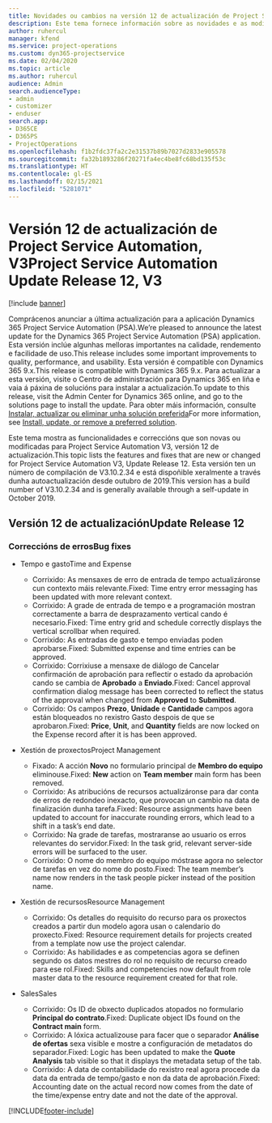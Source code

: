 ```yaml
---
title: Novidades ou cambios na versión 12 de actualización de Project Service Automation, V3
description: Este tema fornece información sobre as novidades e as modificacións na versión 12 de actualización de Project Service Automation, V3.
author: ruhercul
manager: kfend
ms.service: project-operations
ms.custom: dyn365-projectservice
ms.date: 02/04/2020
ms.topic: article
ms.author: ruhercul
audience: Admin
search.audienceType:
- admin
- customizer
- enduser
search.app:
- D365CE
- D365PS
- ProjectOperations
ms.openlocfilehash: f1b2fdc37fa2c2e31537b89b7027d2833e905578
ms.sourcegitcommit: fa32b1893286f20271fa4ec4be8fc68bd135f53c
ms.translationtype: HT
ms.contentlocale: gl-ES
ms.lasthandoff: 02/15/2021
ms.locfileid: "5281071"
---
```

# <a name="project-service-automation-update-release-12-v3"></a><span data-ttu-id="96eb9-103">Versión 12 de actualización de Project Service Automation, V3</span><span class="sxs-lookup"><span data-stu-id="96eb9-103">Project Service Automation Update Release 12, V3</span></span>

[!include [banner](../includes/psa-now-project-operations.md)]

<span data-ttu-id="96eb9-104">Comprácenos anunciar a última actualización para a aplicación Dynamics 365 Project Service Automation (PSA).</span><span class="sxs-lookup"><span data-stu-id="96eb9-104">We’re pleased to announce the latest update for the Dynamics 365 Project Service Automation (PSA) application.</span></span> <span data-ttu-id="96eb9-105">Esta versión inclúe algunhas melloras importantes na calidade, rendemento e facilidade de uso.</span><span class="sxs-lookup"><span data-stu-id="96eb9-105">This release includes some important improvements to quality, performance, and usability.</span></span> <span data-ttu-id="96eb9-106">Esta versión é compatible con Dynamics 365 9.x.</span><span class="sxs-lookup"><span data-stu-id="96eb9-106">This release is compatible with Dynamics 365 9.x.</span></span> <span data-ttu-id="96eb9-107">Para actualizar a esta versión, visite o Centro de administración para Dynamics 365 en liña e vaia á páxina de solucións para instalar a actualización.</span><span class="sxs-lookup"><span data-stu-id="96eb9-107">To update to this release, visit the Admin Center for Dynamics 365 online, and go to the solutions page to install the update.</span></span> <span data-ttu-id="96eb9-108">Para obter máis información, consulte [Instalar, actualizar ou eliminar unha solución preferida](https://docs.microsoft.com/power-platform/admin/install-remove-preferred-solution)</span><span class="sxs-lookup"><span data-stu-id="96eb9-108">For more information, see [Install, update, or remove a preferred solution](https://docs.microsoft.com/power-platform/admin/install-remove-preferred-solution).</span></span>

<span data-ttu-id="96eb9-109">Este tema mostra as funcionalidades e correccións que son novas ou modificadas para Project Service Automation V3, versión 12 de actualización.</span><span class="sxs-lookup"><span data-stu-id="96eb9-109">This topic lists the features and fixes that are new or changed for Project Service Automation V3, Update Release 12.</span></span> <span data-ttu-id="96eb9-110">Esta versión ten un número de compilación de V3.10.2.34 e está dispoñible xeralmente a través dunha autoactualización desde outubro de 2019.</span><span class="sxs-lookup"><span data-stu-id="96eb9-110">This version has a build number of V3.10.2.34 and is generally available through a self-update in October 2019.</span></span>

## <a name="update-release-12"></a><span data-ttu-id="96eb9-111">Versión 12 de actualización</span><span class="sxs-lookup"><span data-stu-id="96eb9-111">Update Release 12</span></span>

### <a name="bug-fixes"></a><span data-ttu-id="96eb9-112">Correccións de erros</span><span class="sxs-lookup"><span data-stu-id="96eb9-112">Bug fixes</span></span>

- <span data-ttu-id="96eb9-113">Tempo e gasto</span><span class="sxs-lookup"><span data-stu-id="96eb9-113">Time and Expense</span></span>

    - <span data-ttu-id="96eb9-114">Corrixido: As mensaxes de erro de entrada de tempo actualizáronse cun contexto máis relevante.</span><span class="sxs-lookup"><span data-stu-id="96eb9-114">Fixed: Time entry error messaging has been updated with more relevant context.</span></span>
    - <span data-ttu-id="96eb9-115">Corrixido: A grade de entrada de tempo e a programación mostran correctamente a barra de desprazamento vertical cando é necesario.</span><span class="sxs-lookup"><span data-stu-id="96eb9-115">Fixed: Time entry grid and schedule correctly displays the vertical scrollbar when required.</span></span>
    - <span data-ttu-id="96eb9-116">Corrixido: As entradas de gasto e tempo enviadas poden aprobarse.</span><span class="sxs-lookup"><span data-stu-id="96eb9-116">Fixed: Submitted expense and time entries can be approved.</span></span>
    - <span data-ttu-id="96eb9-117">Corrixido: Corrixiuse a mensaxe de diálogo de Cancelar confirmación de aprobación para reflectir o estado da aprobación cando se cambia de **Aprobado** a **Enviado**.</span><span class="sxs-lookup"><span data-stu-id="96eb9-117">Fixed: Cancel approval confirmation dialog message has been corrected to reflect the status of the approval when changed from **Approved** to **Submitted**.</span></span>
    - <span data-ttu-id="96eb9-118">Corrixido: Os campos **Prezo**, **Unidade** e **Cantidade** campos agora están bloqueados no rexistro Gasto despois de que se aprobaron.</span><span class="sxs-lookup"><span data-stu-id="96eb9-118">Fixed: **Price**, **Unit**, and **Quantity** fields are now locked on the Expense record after it is has been approved.</span></span>

- <span data-ttu-id="96eb9-119">Xestión de proxectos</span><span class="sxs-lookup"><span data-stu-id="96eb9-119">Project Management</span></span>

    - <span data-ttu-id="96eb9-120">Fixado: A acción **Novo** no formulario principal de **Membro do equipo** eliminouse.</span><span class="sxs-lookup"><span data-stu-id="96eb9-120">Fixed: **New** action on **Team member** main form has been removed.</span></span>
    - <span data-ttu-id="96eb9-121">Corrixido: As atribucións de recursos actualizáronse para dar conta de erros de redondeo inexacto, que provocan un cambio na data de finalización dunha tarefa.</span><span class="sxs-lookup"><span data-stu-id="96eb9-121">Fixed: Resource assignments have been updated to account for inaccurate rounding errors, which lead to a shift in a task’s end date.</span></span>
    - <span data-ttu-id="96eb9-122">Corrixido: Na grade de tarefas, mostraranse ao usuario os erros relevantes do servidor.</span><span class="sxs-lookup"><span data-stu-id="96eb9-122">Fixed: In the task grid, relevant server-side errors will be surfaced to the user.</span></span>
    - <span data-ttu-id="96eb9-123">Corrixido: O nome do membro do equipo móstrase agora no selector de tarefas en vez do nome do posto.</span><span class="sxs-lookup"><span data-stu-id="96eb9-123">Fixed: The team member’s name now renders in the task people picker instead of the position name.</span></span>

- <span data-ttu-id="96eb9-124">Xestión de recursos</span><span class="sxs-lookup"><span data-stu-id="96eb9-124">Resource Management</span></span>

    - <span data-ttu-id="96eb9-125">Corrixido: Os detalles do requisito do recurso para os proxectos creados a partir dun modelo agora usan o calendario do proxecto.</span><span class="sxs-lookup"><span data-stu-id="96eb9-125">Fixed: Resource requirement details for projects created from a template now use the project calendar.</span></span>
    - <span data-ttu-id="96eb9-126">Corrixido: As habilidades e as competencias agora se definen segundo os datos mestres do rol no requisito de recurso creado para ese rol.</span><span class="sxs-lookup"><span data-stu-id="96eb9-126">Fixed: Skills and competencies now default from role master data to the resource requirement created for that role.</span></span>

- <span data-ttu-id="96eb9-127">Sales</span><span class="sxs-lookup"><span data-stu-id="96eb9-127">Sales</span></span>

    - <span data-ttu-id="96eb9-128">Corrixido: Os ID de obxecto duplicados atopados no formulario **Principal do contrato**.</span><span class="sxs-lookup"><span data-stu-id="96eb9-128">Fixed: Duplicate object IDs found on the **Contract main** form.</span></span>
    - <span data-ttu-id="96eb9-129">Corrixido: A lóxica actualizouse para facer que o separador **Análise de ofertas** sexa visible e mostre a configuración de metadatos do separador.</span><span class="sxs-lookup"><span data-stu-id="96eb9-129">Fixed: Logic has been updated to make the **Quote Analysis** tab visible so that it displays the metadata setup of the tab.</span></span>
    - <span data-ttu-id="96eb9-130">Corrixido: A data de contabilidade do rexistro real agora procede da data da entrada de tempo/gasto e non da data de aprobación.</span><span class="sxs-lookup"><span data-stu-id="96eb9-130">Fixed: Accounting date on the actual record now comes from the date of the time/expense entry date and not the date of the approval.</span></span>


[!INCLUDE[footer-include](../includes/footer-banner.md)]